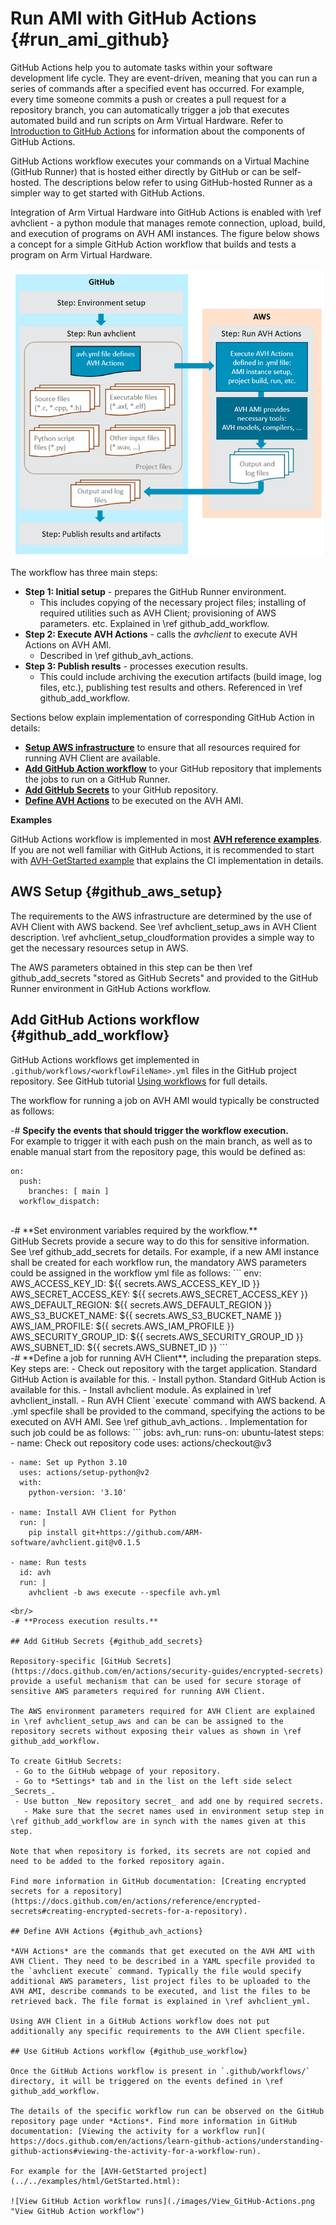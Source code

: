 # Run AMI with GitHub Actions {#run_ami_github}

GitHub Actions help you to automate tasks within your software development life cycle. They are event-driven, meaning that you can run a series of commands after a specified event has occurred. For example, every time someone commits a push or creates a pull request for a repository branch, you can automatically trigger a job that executes automated build and run scripts on Arm Virtual Hardware. Refer to [Introduction to GitHub Actions](https://docs.github.com/en/actions/learn-github-actions/introduction-to-github-actions) for information about the components of GitHub Actions.

GitHub Actions workflow executes your commands on a Virtual Machine (GitHub Runner) that is hosted either directly by GitHub or can be self-hosted. The descriptions below refer to using GitHub-hosted Runner as a simpler way to get started with GitHub Actions.

Integration of Arm Virtual Hardware into GitHub Actions is enabled with \ref avhclient - a python module that manages remote connection, upload, build, and execution of programs on AVH AMI instances. The figure below shows a concept for a simple GitHub Action workflow that builds and tests a program on Arm Virtual Hardware.

![AVH GitHub Action](./images/GitHub-GH-AWS.png "GitHub Action workflow for AVH AMI integration")

The workflow has three main steps:

- **Step 1: Initial setup** - prepares the GitHub Runner environment.
  - This includes copying of the necessary project files; installing of required utilities such as AVH Client; provisioning of AWS parameters. etc. Explained in \ref github_add_workflow.
- **Step 2: Execute AVH Actions** - calls the *avhclient* to execute AVH Actions on AVH AMI.
  - Described in \ref github_avh_actions.
- **Step 3: Publish results**  - processes execution results.
  - This could include archiving the execution artifacts (build image, log files, etc.), publishing test results and others. Referenced in \ref github_add_workflow.

Sections below explain implementation of corresponding GitHub Action in details:
- [**Setup AWS infrastructure**](#github_aws_setup) to ensure that all resources required for running AVH Client are available.
- [**Add GitHub Action workflow**](#github_add_workflow) to your GitHub repository that implements the jobs to run on a GitHub Runner.
- [**Add GitHub Secrets**](#github_add_secrets) to your GitHub repository.
- [**Define AVH Actions**](#github_avh_actions) to be executed on the AVH AMI.

**Examples**

GitHub Actions workflow is implemented in most [**AVH reference examples**](../../examples/html/index.html). If you are not well familiar with GitHub Actions, it is recommended to start with [AVH-GetStarted example](../../examples/html/GetStarted.html) that explains the CI implementation in details.

## AWS Setup {#github_aws_setup}

The requirements to the AWS infrastructure are determined by the use of AVH Client with AWS backend. See \ref avhclient_setup_aws in AVH Client description. \ref avhclient_setup_cloudformation provides a simple way to get the necessary resources setup in AWS.

The AWS parameters obtained in this step can be then \ref github_add_secrets "stored as GitHub Secrets" and provided to the GitHub Runner environment in GitHub Actions workflow.

## Add GitHub Actions workflow {#github_add_workflow}

GitHub Actions workflows get implemented in `.github/workflows/<workflowFileName>.yml` files in the GitHub project repository. See GitHub tutorial [Using workflows](https://docs.github.com/en/actions/using-workflows) for full details.

The workflow for running a job on AVH AMI would typically be constructed as follows:

-# **Specify the events that should trigger the workflow execution.** <br/>
 For example to trigger it with each push on the main branch, as well as to enable manual start from the repository page, this would be defined as:
```
on:
  push:
    branches: [ main ]
  workflow_dispatch:
```
<br/>
-# **Set environment variables required by the workflow.** <br/>
 GitHub Secrets provide a secure way to do this for sensitive information. See \ref github_add_secrets for details. For example, if a new AMI instance shall be created for each workflow run, the mandatory AWS parameters could be assigned in the workflow yml file as follows:
```
env:
  AWS_ACCESS_KEY_ID: ${{ secrets.AWS_ACCESS_KEY_ID }}
  AWS_SECRET_ACCESS_KEY: ${{ secrets.AWS_SECRET_ACCESS_KEY }}
  AWS_DEFAULT_REGION: ${{ secrets.AWS_DEFAULT_REGION }}
  AWS_S3_BUCKET_NAME: ${{ secrets.AWS_S3_BUCKET_NAME }} 
  AWS_IAM_PROFILE: ${{ secrets.AWS_IAM_PROFILE }}
  AWS_SECURITY_GROUP_ID: ${{ secrets.AWS_SECURITY_GROUP_ID }}
  AWS_SUBNET_ID: ${{ secrets.AWS_SUBNET_ID }}
```
<br/>
-# **Define a job for running AVH Client**, including the preparation steps. Key steps are:
 - Check out repository with the target application. Standard GitHub Action is available for this.
 - Install python. Standard GitHub Action is available for this.
 - Install avhclient module. As explained in \ref avhclient_install.
 - Run AVH Client `execute` command with AWS backend. A .yml specfile shall be provided to the command, specifying the actions to be executed on AVH AMI. See \ref github_avh_actions.
 .
Implementation for such job could be as follows:
```
jobs:
  avh_run:
    runs-on: ubuntu-latest
    steps:
    - name: Check out repository code
      uses: actions/checkout@v3

    - name: Set up Python 3.10
      uses: actions/setup-python@v2
      with:
        python-version: '3.10'

    - name: Install AVH Client for Python
      run: |
        pip install git+https://github.com/ARM-software/avhclient.git@v0.1.5

    - name: Run tests
      id: avh
      run: |
        avhclient -b aws execute --specfile avh.yml
```
<br/>
-# **Process execution results.**

## Add GitHub Secrets {#github_add_secrets}

Repository-specific [GitHub Secrets](https://docs.github.com/en/actions/security-guides/encrypted-secrets) provide a useful mechanism that can be used for secure storage of sensitive AWS parameters required for running AVH Client.

The AWS environment parameters required for AVH Client are explained in \ref avhclient_setup_aws and can be can be assigned to the repository secrets without exposing their values as shown in \ref github_add_workflow. 

To create GitHub Secrets:
 - Go to the GitHub webpage of your repository.
 - Go to *Settings* tab and in the list on the left side select _Secrets_.
 - Use button _New repository secret_ and add one by required secrets.
   - Make sure that the secret names used in environment setup step in \ref github_add_workflow are in synch with the names given at this step.

Note that when repository is forked, its secrets are not copied and need to be added to the forked repository again.

Find more information in GitHub documentation: [Creating encrypted secrets for a repository](https://docs.github.com/en/actions/reference/encrypted-secrets#creating-encrypted-secrets-for-a-repository).

## Define AVH Actions {#github_avh_actions}

*AVH Actions* are the commands that get executed on the AVH AMI with AVH Client. They need to be described in a YAML specfile provided to the `avhclient execute` command. Typically the file would specify additional AWS parameters, list project files to be uploaded to the AVH AMI, describe commands to be executed, and list the files to be retrieved back. The file format is explained in \ref avhclient_yml.

Using AVH Client in a GitHub Actions workflow does not put additionally any specific requirements to the AVH Client specfile.

## Use GitHub Actions workflow {#github_use_workflow}

Once the GitHub Actions workflow is present in `.github/workflows/` directory, it will be triggered on the events defined in \ref github_add_workflow. 

The details of the specific workflow run can be observed on the GitHub repository page under *Actions*. Find more information in GitHub documentation: [Viewing the activity for a workflow run]( https://docs.github.com/en/actions/learn-github-actions/understanding-github-actions#viewing-the-activity-for-a-workflow-run).
 
For example for the [AVH-GetStarted project](../../examples/html/GetStarted.html):

![View GitHub Action workflow runs](./images/View_GitHub-Actions.png "View GitHub Action workflow")
